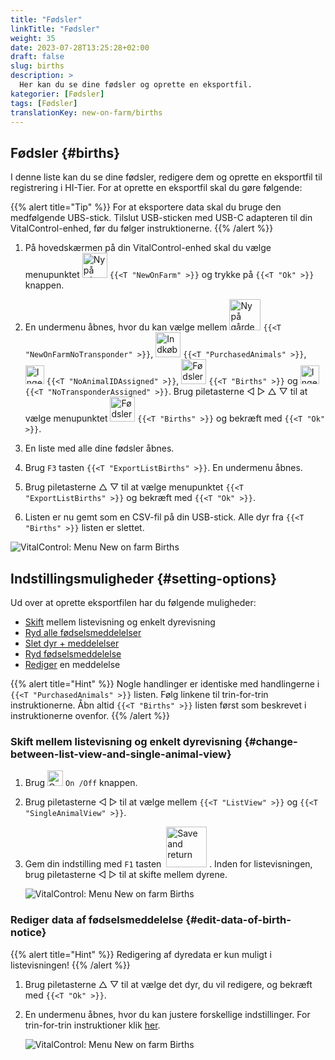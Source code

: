 ```yaml
---
title: "Fødsler"
linkTitle: "Fødsler"
weight: 35
date: 2023-07-28T13:25:28+02:00
draft: false
slug: births
description: >
  Her kan du se dine fødsler og oprette en eksportfil.
kategorier: [Fødsler]
tags: [Fødsler]
translationKey: new-on-farm/births
---
```

## Fødsler {#births}

I denne liste kan du se dine fødsler, redigere dem og oprette en eksportfil til registrering i HI-Tier. For at oprette en eksportfil skal du gøre følgende:

{{% alert title="Tip" %}}
For at eksportere data skal du bruge den medfølgende UBS-stick. Tilslut USB-sticken med USB-C adapteren til din VitalControl-enhed, før du følger instruktionerne.
{{% /alert %}}

1. På hovedskærmen på din VitalControl-enhed skal du vælge menupunktet <img src="/icons/main/new-on-farm.svg" width="40" align="bottom" alt="Ny på gården" /> `{{<T "NewOnFarm" >}}` og trykke på `{{<T "Ok" >}}` knappen.

2. En undermenu åbnes, hvor du kan vælge mellem <img src="/icons/registration/new-on-farm-no-transponder.svg" width="50" align="bottom" alt="Ny på gården, ingen transponder" /> `{{<T "NewOnFarmNoTransponder" >}}`, <img src="/icons/main/new-on-farm.svg" width="40" align="bottom" alt="Indkøbte dyr" /> `{{<T "PurchasedAnimals" >}}`, <img src="/icons/registration/no-eartag-number.svg" width="30" align="bottom" alt="Ingen national dyre-ID" /> `{{<T "NoAnimalIDAssigned" >}}`, <img src="/icons/main/births.svg" width="40" align="bottom" alt="Fødsler" /> `{{<T "Births" >}}` og <img src="/icons/registration/no-transponder.svg" width="30" align="bottom" alt="Ingen transponder tildelt" /> `{{<T "NoTransponderAssigned" >}}`. Brug piletasterne ◁ ▷ △ ▽ til at vælge menupunktet <img src="/icons/main/births.svg" width="40" align="bottom" alt="Fødsler" /> `{{<T "Births" >}}` og bekræft med `{{<T "Ok" >}}`.

3. En liste med alle dine fødsler åbnes.

4. Brug `F3` tasten `{{<T "ExportListBirths" >}}`. En undermenu åbnes.

5. Brug piletasterne △ ▽ til at vælge menupunktet `{{<T "ExportListBirths" >}}` og bekræft med `{{<T "Ok" >}}`.

6. Listen er nu gemt som en CSV-fil på din USB-stick. Alle dyr fra `{{<T "Births" >}}` listen er slettet.

![VitalControl: Menu New on farm Births](../images/births.png "Births")

## Indstillingsmuligheder {#setting-options}

Ud over at oprette eksportfilen har du følgende muligheder:

- [Skift](#change-between-list-view-and-single-animal-view) mellem listevisning og enkelt dyrevisning
- [Ryd alle fødselsmeddelelser](../purchased-animals/#clear-all-purchase-notices)
- [Slet dyr + meddelelser](../purchased-animals/#delete-animal--purchase-notice)
- [Ryd fødselsmeddelelse](../purchased-animals/#clear-notice-of-purchase)
- [Rediger](#edit-data-of-birth-notice) en meddelelse

{{% alert title="Hint" %}}
Nogle handlinger er identiske med handlingerne i `{{<T "PurchasedAnimals" >}}` listen. Følg linkene til trin-for-trin instruktionerne. Åbn altid `{{<T "Births" >}}` listen først som beskrevet i instruktionerne ovenfor.
{{% /alert %}}

### Skift mellem listevisning og enkelt dyrevisning {#change-between-list-view-and-single-animal-view}

1. Brug <img src="/icons/gear.svg" width="25" align="bottom" alt="Gear" /> `On /Off` knappen.

2. Brug piletasterne ◁ ▷ til at vælge mellem `{{<T "ListView" >}}` og `{{<T "SingleAnimalView" >}}`.

3. Gem din indstilling med `F1` tasten &nbsp;<img src="/icons/footer/save_exit.svg" width="65" align="bottom" alt="Save and return" />&nbsp;. Inden for listevisningen, brug piletasterne ◁ ▷ til at skifte mellem dyrene.

    ![VitalControl: Menu New on farm Births](../images/change.png "Change between list view and single animal view")

### Rediger data af fødselsmeddelelse {#edit-data-of-birth-notice}

{{% alert title="Hint" %}}
Redigering af dyredata er kun muligt i listevisningen!
{{% /alert %}}

1. Brug piletasterne △ ▽ til at vælge det dyr, du vil redigere, og bekræft med `{{<T "Ok" >}}`.

2. En undermenu åbnes, hvor du kan justere forskellige indstillinger. For trin-for-trin instruktioner klik [her](/en/docs/new/calving/#register-a-calving).

    ![VitalControl: Menu New on farm Births](../images/edit2.png "Edit a birth notice")
